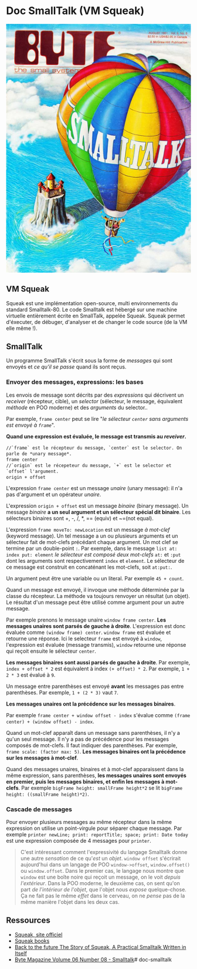 # Doc SmallTalk (VM Squeak)

![](./1981_08_BYTE_06-08_Smalltalk_0000.jpg)

## VM Squeak

Squeak est une implémentation open-source, multi environnements du standard Smalltalk-80. Le code Smalltalk est hébergé sur une machine virtuelle entièrement écrite en SmallTalk, appelée Squeak. Squeak permet d'éxecuter, de débuger, d'analyser et de changer le code source (de la VM elle même !).

## SmallTalk

Un programme SmallTalk s'écrit sous la forme de *messages* qui sont envoyés et *ce qu'il se passe* quand ils sont reçus.

### Envoyer des messages, expressions: les bases

Les envois de message sont décrits par des *expressions* qui décrivent un *receiver* (récepteur, cible), un *selector* (sélecteur, le message, équivalent *méthode* en POO moderne) et des *arguments* du selector..

Par exemple, `frame center` peut se lire "*le sélecteur `center` sans arguments est envoyé à `frame`*".

**Quand une expression est évaluée, le message est transmis au *reveiver*.**

~~~smalltalk
//`frame` est le récepteur du message, `center` est le selector. On parle de *unary message*.
frame center
//`origin` est le récepeteur du message, `+` est le selector et `offset` l'argument.
origin + offset
~~~

L'expression `frame center` est un message *unaire* (unary message): il n'a pas d'argument et un opérateur *unaire*.

L'expression `origin + offset` est un message *binaire* (binary message). Un message *binaire* **a un seul argument et un sélecteur spécial dit binaire**. Les sélecteurs binaires sont +, -, /, *, == (equiv) et ~=(not equal).

L'expression `frame moveTo: newLocation` est un message *à mot-clef* (keyword message). Un tel message a un ou plusieurs arguments et un sélecteur fait de mot-clefs précédant chaque argument. Un mot clef se termine par un double-point `:`. Par exemple, dans le message `list at: index put: element` *le sélecteur est composé deux mot-clefs* `at:` et `:put` dont les arguments sont respectivement `index` et `element`. Le sélecteur de ce message est construit en concaténant les mot-clefs, soit `at:put:`.

Un argument peut être une variable ou un literal. Par exemple `45 + count`. 

Quand un message est envoyé, il invoque une méthode déterminée par la classe du récepteur. La méthode va toujours renvoyer un résultat (un objet). Le résultat d'un message peut être utilisé comme argument pour un autre message. 

Par exemple prenons le message unaire `window frame center`. **Les messages unaires sont parsés de gauche à droite**. L'expression est donc évaluée comme `(window frame) center`. `window frame` est évaluée et retourne une réponse. Ici le selecteur `frame` est envoyé à `window`, l'expression est évaluée (message transmis), `window` retourne une réponse qui reçoit ensuite le sélecteur `center`.

**Les messages binaires sont aussi parsés de gauche à droite**. Par exemple, `index + offset * 2` est équivalent à index `(+ offset) * 2`. Par exemple, `1 + 2 * 3` est évalué à `9`.

Un message entre parenthèses est envoyé **avant** les messages pas entre parenthèses. Par exemple, `1 + (2 * 3)` vaut `7`.

**Les messages unaires ont la précédence sur les messages binaires**.

Par exemple `frame center + window offset - index` s'évalue comme `(frame center) + (window offset) - index`.

Quand un mot-clef apparaît dans un message sans parenthèses, il n'y a qu'un seul message. Il n'y a pas de précédence pour les messages composés de mot-clefs. Il faut indiquer des parenthèses. Par exemple, `frame scale: (factor max: 5)`. **Les messages binaires ont la précédence sur les messages à mot-clef**.

Quand des messages unaires, binaires et à mot-clef apparaissent dans la même expression, sans parenthèses, **les messages unaires sont envoyés en premier, puis les messages binaires, et enfin les messages à mot-clefs**. Par exemple `bigFrame height: smallFrame height*2` se lit `bigFrame height: ((smallFrame height)*2)`.

### Cascade de messages

Pour envoyer plusieurs messages au même récepteur dans la même expression on utilise un point-virgule pour séparer chaque message. Par exemple `printer newLine; print: reportTitle; space; print: Date today` est une expression composée de 4 messages pour `printer`.

>C'est intéressant comment l'expressivité du langage Smalltalk donne une autre *sensation* de ce qu'*est* un *objet*. `window offset` s'écrirait aujourd'hui dans un langage de POO `window->offset`, `window.offset()` ou `window.offset`. Dans le premier cas, le langage nous montre que `window` est une boîte noire qui reçoit un message, on le voit *depuis l'extérieur*. Dans la POO moderne, le deuxième cas, on sent qu'on part *de l'intérieur de l'objet*, que l'objet nous *expose* quelque-chose. Ça ne fait pas le même *effet* dans le cerveau, on ne *pense* pas de la même manière l'objet dans les deux cas.


## Ressources

- [Squeak, site officiel](https://squeak.org/)
- [Squeak books](https://squeak.org/documentation/)
- [Back to the future The Story of Squeak, A Practical Smalltalk Written in Itself ](http://files.squeak.org/docs/OOPSLA.Squeak.html)
- [Byte Magazine Volume 06 Number 08 - Smalltalk](https://archive.org/details/byte-magazine-1981-08/page/n37/mode/2up)# doc-smalltalk
